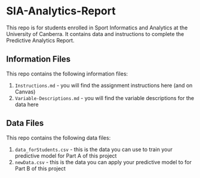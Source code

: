 # SIA-Analytics-Report
This repo is for students enrolled in Sport Informatics and Analytics at the University of Canberra. It contains data and instructions to complete the Predictive Analytics Report. 

## Information Files

This repo contains the following information files:

1. `Instructions.md` - you will find the assignment instructions here (and on Canvas)
2. `Variable-Descriptions.md` - you will find the variable descriptions for the data here


## Data Files

This repo contains the following data files:

1. `data_forStudents.csv` - this is the data you can use to train your predictive model for Part A of this project
2. `newData.csv` - this is the data you can apply your predictive model to for Part B of this project
